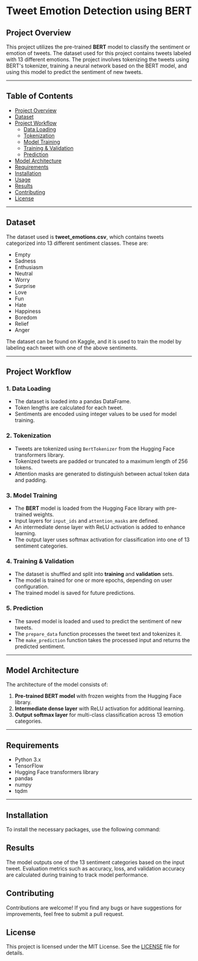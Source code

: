 # Tweet Emotion Detection using BERT

## Project Overview
This project utilizes the pre-trained **BERT** model to classify the sentiment or emotion of tweets. The dataset used for this project contains tweets labeled with 13 different emotions. The project involves tokenizing the tweets using BERT's tokenizer, training a neural network based on the BERT model, and using this model to predict the sentiment of new tweets.

---

## Table of Contents
- [Project Overview](#project-overview)
- [Dataset](#dataset)
- [Project Workflow](#project-workflow)
  - [Data Loading](#data-loading)
  - [Tokenization](#tokenization)
  - [Model Training](#model-training)
  - [Training & Validation](#training-validation)
  - [Prediction](#prediction)
- [Model Architecture](#model-architecture)
- [Requirements](#requirements)
- [Installation](#installation)
- [Usage](#usage)
- [Results](#results)
- [Contributing](#contributing)
- [License](#license)

---

## Dataset
The dataset used is **tweet_emotions.csv**, which contains tweets categorized into 13 different sentiment classes. These are:

- Empty
- Sadness
- Enthusiasm
- Neutral
- Worry
- Surprise
- Love
- Fun
- Hate
- Happiness
- Boredom
- Relief
- Anger

The dataset can be found on Kaggle, and it is used to train the model by labeling each tweet with one of the above sentiments.

---

## Project Workflow

### 1. Data Loading
- The dataset is loaded into a pandas DataFrame.
- Token lengths are calculated for each tweet.
- Sentiments are encoded using integer values to be used for model training.

### 2. Tokenization
- Tweets are tokenized using `BertTokenizer` from the Hugging Face transformers library.
- Tokenized tweets are padded or truncated to a maximum length of 256 tokens.
- Attention masks are generated to distinguish between actual token data and padding.

### 3. Model Training
- The **BERT** model is loaded from the Hugging Face library with pre-trained weights.
- Input layers for `input_ids` and `attention_masks` are defined.
- An intermediate dense layer with ReLU activation is added to enhance learning.
- The output layer uses softmax activation for classification into one of 13 sentiment categories.

### 4. Training & Validation
- The dataset is shuffled and split into **training** and **validation** sets.
- The model is trained for one or more epochs, depending on user configuration.
- The trained model is saved for future predictions.

### 5. Prediction
- The saved model is loaded and used to predict the sentiment of new tweets.
- The `prepare_data` function processes the tweet text and tokenizes it.
- The `make_prediction` function takes the processed input and returns the predicted sentiment.

---

## Model Architecture
The architecture of the model consists of:

1. **Pre-trained BERT model** with frozen weights from the Hugging Face library.
2. **Intermediate dense layer** with ReLU activation for additional learning.
3. **Output softmax layer** for multi-class classification across 13 emotion categories.

---

## Requirements
- Python 3.x
- TensorFlow
- Hugging Face transformers library
- pandas
- numpy
- tqdm

---

## Installation

To install the necessary packages, use the following command:

## Results

The model outputs one of the 13 sentiment categories based on the input tweet. Evaluation metrics such as accuracy, loss, and validation accuracy are calculated during training to track model performance.

## Contributing

Contributions are welcome! If you find any bugs or have suggestions for improvements, feel free to submit a pull request.

## License

This project is licensed under the MIT License. See the [LICENSE](./LICENSE) file for details.
